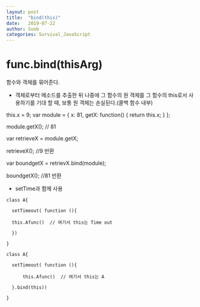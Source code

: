 ```yaml
---
layout: post
title:  "bind(this)"
date:   2019-07-22
author: Soob
categories: Survival_JavaScript
---
```


func.bind(thisArg)
=================

함수와 객체를 묶어준다.

 - 객체로부터 메소드를 추출한 뒤 나중에 그 함수의 원 객체를 그 함수의 this로서 사용하기를 기대 할 때, 보통 원 객체는 손실된다.(콜백 함수 내부)
 
 this.x = 9;
var module = {
  x: 81,
  getX: function() { return this.x; }
};

module.getX(); // 81

var retrieveX = module.getX;

retrieveX(); //9 반환

var boundgetX = retrievX.bind(module);

boundgetX();  //81 반환


 - setTime과 함께 사용
 
```
class A{

  setTimeout( function (){
  
  this.Afunc()  // 여기서 this는 Time out
      
  })
  
}

class A{

  setTimeout( function (){
  
      this.Afunc()  // 여기서 this는 A
      
  }.bind(this))
  
}
```
